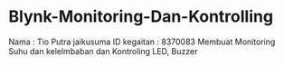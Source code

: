 # Blynk-Monitoring-Dan-Kontrolling
Nama : Tio Putra jaikusuma  ID kegaitan : 8370083 Membuat Monitoring Suhu dan kelelmbaban dan Kontroling LED, Buzzer

